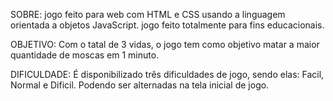 SOBRE:
jogo feito para web com HTML e CSS usando a linguagem orientada a objetos JavaScript. jogo feito totalmente para fins educacionais.

OBJETIVO:
Com o tatal de 3 vidas, o jogo tem como objetivo matar a maior quantidade de moscas em 1 minuto.

DIFICULDADE:
É disponibilizado três dificuldades de jogo, sendo elas: Facil, Normal e Dificil. Podendo ser alternadas na tela inicial de jogo.
